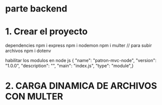 # parte backend
# 1. Crear el proyecto
dependencies
npm i express
npm i nodemon
npm i multer // para subir archivos
npm i dotenv

habilitar  los modulos en node js
{
  "name": "patron-mvc-node",
  "version": "1.0.0",
  "description": "",
  "main": "index.js",
  "type": "module",}
# 2.  CARGA DINAMICA DE ARCHIVOS CON MULTER

